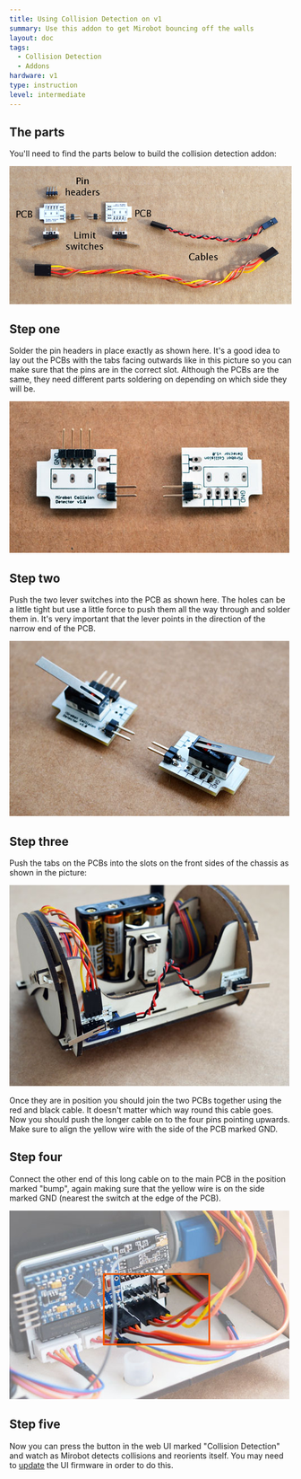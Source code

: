 ```yaml
---
title: Using Collision Detection on v1
summary: Use this addon to get Mirobot bouncing off the walls
layout: doc
tags:
  - Collision Detection
  - Addons
hardware: v1
type: instruction
level: intermediate
---
```


The parts
---------

You'll need to find the parts below to build the collision detection addon:

![The parts](/assets/docs/using-collision-detection-v1/01.jpg)

Step one
--------

Solder the pin headers in place exactly as shown here. It's a good idea to lay out the PCBs with the tabs facing outwards like in this picture so you can make sure that the pins are in the correct slot. Although the PCBs are the same, they need different parts soldering on depending on which side they will be.

![Step one](/assets/docs/using-collision-detection-v1/02.jpg)


Step two
--------

Push the two lever switches into the PCB as shown here. The holes can be a little tight but use a little force to push them all the way through and solder them in. It's very important that the lever points in the direction of the narrow end of the PCB.

![Step two](/assets/docs/using-collision-detection-v1/03.jpg)


Step three
----------

Push the tabs on the PCBs into the slots on the front sides of the chassis as shown in the picture:

![Step three](/assets/docs/using-collision-detection-v1/04.jpg)

Once they are in position you should join the two PCBs together using the red and black cable. It doesn't matter which way round this cable goes.
Now you should push the longer cable on to the four pins pointing upwards. Make sure to align the yellow wire with the side of the PCB marked GND.


Step four
---------

Connect the other end of this long cable on to the main PCB in the position marked "bump", again making sure that the yellow wire is on the side marked GND (nearest the switch at the edge of the PCB).

![Step four](/assets/docs/using-collision-detection-v1/05.jpg)

Step five
---------

Now you can press the button in the web UI marked "Collision Detection" and watch as Mirobot detects collisions and reorients itself. You may need to [update](/docs/update-firmware-v1/) the UI firmware in order to do this.